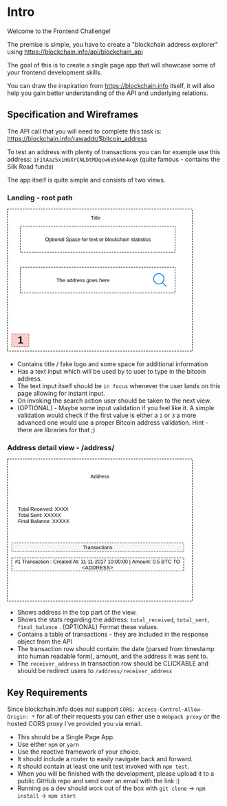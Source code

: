 # Intro
Welcome to the Frontend Challenge!
   
The premise is simple, you have to create a "blockchain address explorer" using https://blockchain.info/api/blockchain_api

The goal of this is to create a single page app that will showcase some of your frontend development skills.

You can draw the inspiration from https://blockchain.info itself, it will also help you gain better understanding of the API and underlying relations.

## Specification and Wireframes

The API call that you will need to complete this task is: https://blockchain.info/rawaddr/$bitcoin_address 

To test an address with plenty of transactions you can for example use this address: `1F1tAaz5x1HUXrCNLbtMDqcw6o5GNn4xqX` (quite famous - contains the Silk Road funds)

The app itself is quite simple and consists of two views.

### Landing - root path
![Landing](/images/landing.png)


* Contains title / fake logo and some space for additional information
* Has a text input which will be used by to user to type in the bitcoin address.
* The text input itself should be `in focus` whenever the user lands on this page allowing for instant input.
* On invoking the search action user should be taken to the next view.
* (OPTIONAL) - Maybe some input validation if you feel like it. A simple validation would check if the first value is either a `1` or `3` a more advanced one would use a proper Bitcoin address validation. Hint - there are libraries for that ;)


### Address detail view - /address/<addr>
![Details](/images/detail.png)


* Shows address in the top part of the view.
* Shows the stats regarding the address: `total_received`, `total_sent`, `final_balance` . (OPTIONAL) Format these values.
* Contains a table of transactions - they are included in the response object from the API
* The transaction row should contain: the date (parsed from timestamp into human readable form), amount, and the address it was sent to.
* The `receiver_address` in transaction row should be CLICKABLE and should be redirect users to `/address/receiver_address`

## Key Requirements
Since blockchain.info does not support `CORS: Access-Control-Allow-Origin: *` for all of their requests you can either use a `Webpack proxy` or the hosted CORS proxy I've provided you via email. 

* This should be a Single Page App.
* Use either `npm` or `yarn`
* Use the reactive framework of your choice.
* It should include a router to easily navigate back and forward.
* It should contain at least one unit test invoked with `npm test`.
* When you will be finished with the development, please upload it to a public GitHub repo and send over an email with the link :)
* Running as a dev should work out of the box with `git clone` -> `npm install` -> `npm start`
